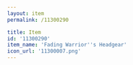 ```yaml
---
layout: item
permalink: /11300290

title: Item
id: '11300290'
item_name: 'Fading Warrior''s Headgear'
icon_url: '11300007.png'
---
```

